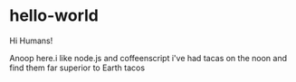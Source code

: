 # hello-world


Hi Humans!

Anoop here.i like node.js and coffeenscript 
i've had tacas on the noon and find them far superior
to Earth tacos
